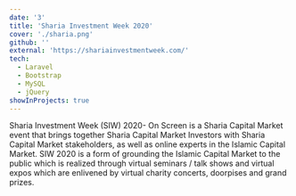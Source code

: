 ```yaml
---
date: '3'
title: 'Sharia Investment Week 2020'
cover: './sharia.png'
github: ''
external: 'https://shariainvestmentweek.com/'
tech:
  - Laravel
  - Bootstrap
  - MySQL
  - jQuery
showInProjects: true
---
```


Sharia Investment Week (SIW) 2020- On Screen is a Sharia Capital Market event that brings together Sharia Capital Market Investors with Sharia Capital Market stakeholders, as well as online experts in the Islamic Capital Market. SIW 2020 is a form of grounding the Islamic Capital Market to the public which is realized through virtual seminars / talk shows and virtual expos which are enlivened by virtual charity concerts, doorpises and grand prizes.
